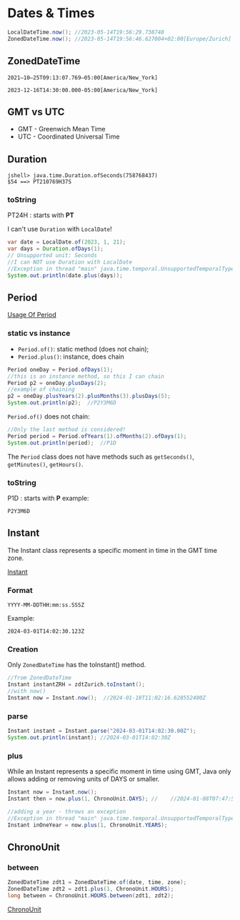 # Dates & Times
```java
LocalDateTime.now(); //2023-05-14T19:56:29.738748
ZonedDateTime.now(); //2023-05-14T19:56:46.627004+02:00[Europe/Zurich]
```
## ZonedDateTime
```shell
2021–10–25T09:13:07.769–05:00[America/New_York]

2023-12-16T14:30:00.000-05:00[America/New_York]
```
## GMT vs UTC
- GMT - Greenwich Mean Time
- UTC - Coordinated Universal Time

## Duration
```jshelllanguage
jshell> java.time.Duration.ofSeconds(758768437)
$54 ==> PT210769H37S
```
### toString
PT24H : starts with **PT**


I can't use `Duration` with `LocalDate`!
```java
var date = LocalDate.of(2023, 1, 21);
var days = Duration.ofDays(1);
// Unsupported unit: Seconds
//I can NOT use Duration with LocalDate
//Exception in thread "main" java.time.temporal.UnsupportedTemporalTypeException: Unsupported unit: Seconds    
System.out.println(date.plus(days));    
```
## Period
[Usage Of Period](../src/main/java/org/enricogiurin/ocp17/book/ch4/time/UsageOfPeriod.java)
### static vs instance 
- `Period.of()`: static method (does not chain);
- `Period.plus()`: instance, does chain
```java
Period oneDay = Period.ofDays(1);
//this is an instance method, so this I can chain
Period p2 = oneDay.plusDays(2);
//example of chaining
p2 = oneDay.plusYears(2).plusMonths(3).plusDays(5);
System.out.println(p2);  //P2Y3M6D
```
`Period.of()` does not chain:
```java
//Only the last method is considered!
Period period = Period.ofYears(1).ofMonths(2).ofDays(1);
System.out.println(period);  //P1D
```
The `Period` class does not have methods such as `getSeconds()`, `getMinutes()`, `getHours()`.

### toString
P1D : starts with **P**
example:
```shell
P2Y3M6D
```


## Instant
The Instant class represents a specific moment in time in the GMT time zone.

[Instant](../src/main/java/org/enricogiurin/ocp17/book/ch4/time/UsageOfInstant.java)
### Format
```shell
YYYY-MM-DDTHH:mm:ss.SSSZ
```
Example:
```shell
2024-03-01T14:02:30.123Z
```

### Creation
Only `ZonedDateTime` has the toInstant() method.
```java
//from ZonedDateTime
Instant instantZRH = zdtZurich.toInstant();
//with now()
Instant now = Instant.now();  //2024-01-18T11:02:16.628552400Z
```
### parse
```java
Instant instant = Instant.parse("2024-03-01T14:02:30.00Z");
System.out.println(instant); //2024-03-01T14:02:30Z
```


### plus
While an Instant represents a specific moment in time using GMT, Java only allows adding or removing units of DAYS or smaller.
```java
Instant now = Instant.now();
Instant then = now.plus(1, ChronoUnit.DAYS); //    //2024-01-08T07:47:52.101744Z

//adding a year - throws an exception
//Exception in thread "main" java.time.temporal.UnsupportedTemporalTypeException: Unsupported unit: Years
Instant inOneYear = now.plus(1, ChronoUnit.YEARS);
```

## ChronoUnit
### between
```java
ZonedDateTime zdt1 = ZonedDateTime.of(date, time, zone);
ZonedDateTime zdt2 = zdt1.plus(1, ChronoUnit.HOURS);
long between = ChronoUnit.HOURS.between(zdt1, zdt2);
```
[ChronoUnit](../src/main/java/org/enricogiurin/ocp17/book/ch4/time/UsageOfChronoUnit.java)
